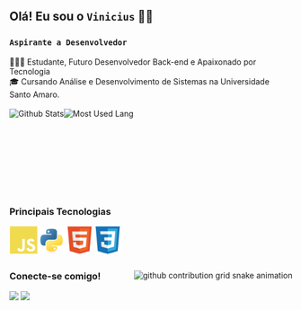 ## Olá! Eu sou o `Vinicius` 👋🏽
### `Aspirante a Desenvolvedor`

<div style="display: flex">
👨🏽‍💻 Estudante, Futuro Desenvolvedor Back-end e Apaixonado por Tecnologia</br>
🎓 Cursando Análise e Desenvolvimento de Sistemas na Universidade Santo Amaro.
</div>
</br>

<div style="display: flex;">
  <img height="150em" src="https://github-readme-stats.vercel.app/api?username=vinirochadev&bg_color=0d1117&hide_border=true&hide_title=true&show_icons=true&include_all_commits=false&count_private=true&line_height=35&hide=issues&title_color=24ABF2&text_color=FFFF&border_radius=3&border_color=FFFF&rank_icon=github&icon_color=24ABF2&theme=dark" alt= "Github Stats" />
  <img height="150em" src="https://github-readme-stats.vercel.app/api/top-langs/?username=vinirochadev&bg_color=0d1117&hide_border=true&card_width=1&layout=compact&hide_title=false&count_private=true&langs_count=4&show_icons=true&title_color=FFFF&hide=html,css&text_color=FFFF&border_radius=3&border_color=FFFF&count_private=true&theme=dark" alt="Most Used Lang" />
</div>

<h3> Principais Tecnologias</h3>
<div style="display: flex">
  <img align="center" alt="Vini-Js" height="50" width="50" src="https://raw.githubusercontent.com/devicons/devicon/master/icons/javascript/javascript-plain.svg">
  <img align="center" alt="Vini-Python" height="50" width="50" src="https://raw.githubusercontent.com/devicons/devicon/master/icons/python/python-original.svg">
  <img align="center" alt="Vini-HTML" height="50" width="50" src="https://raw.githubusercontent.com/devicons/devicon/master/icons/html5/html5-original.svg">
  <img align="center" alt="Vini-CSS" height="50" width="50" src="https://raw.githubusercontent.com/devicons/devicon/master/icons/css3/css3-original.svg"> 
</div>

##

  <picture height="100em" align="right">
    <source media="(prefers-color-scheme: dark)" srcset="https://raw.githubusercontent.com/vinirochadev/vinirochadev/output/github-contribution-grid-snake-dark.gif">
    <source media="(prefers-color-scheme: light)" srcset="https://raw.githubusercontent.com/vinirochadev/vinirochadev/output/github-contribution-grid-snake-dark.gif">
    <img height="140em" align="right" alt="github contribution grid snake animation" src="https://raw.githubusercontent.com/vinirochadev/vinirochadev/output/github-contribution-grid-snake.gif">
  </picture>
  
  <h3>Conecte-se comigo!</h3>
    <a href="https://mail.google.com/mail/?view=cm&fs=1&to=vrocha.tech@gmail.com" target="_blank"><img src="https://img.shields.io/badge/-Gmail-%23333?style=for-the-badge&logo=gmail&logoColor=white"></a>
    <a href="https://www.linkedin.com/in/vinicius-rocha-397579255"><img src="https://img.shields.io/badge/-LinkedIn-%230077B5?style=for-the-badge&logo=linkedin&logoColor=white" target="_blank"></a> 
